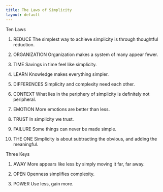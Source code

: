 ```yaml
---
title: The Laws of Simplicity
layout: default
---
```


Ten Laws

1. REDUCE The simplest way to achieve simplicity is through thoughtful reduction.

2. ORGANIZATION Organization makes a system of many appear fewer.

3. TIME Savings in time feel like simplicity.

4. LEARN Knowledge makes everything simpler.

5. DIFFERENCES Simplicity and complexity need each other.

6. CONTEXT What lies in the periphery of simplicity is definitely not peripheral.

7. EMOTION More emotions are better than less.

8. TRUST In simplicity we trust.

9. FAILURE Some things can never be made simple.

10. THE ONE Simplicity is about subtracting the obvious, and adding the meaningful.


Three Keys

1. AWAY More appears like less by simply moving it far, far away.

2. OPEN Openness simplifies complexity.

3. POWER Use less, gain more.